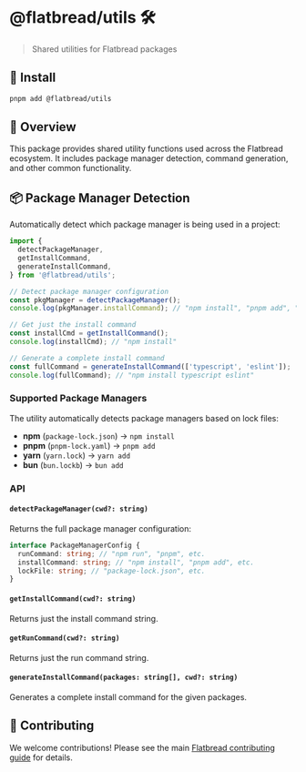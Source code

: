 # @flatbread/utils 🛠️

> Shared utilities for Flatbread packages

## 💾 Install

```bash
pnpm add @flatbread/utils
```

## 🎯 Overview

This package provides shared utility functions used across the Flatbread ecosystem. It includes package manager detection, command generation, and other common functionality.

## 📦 Package Manager Detection

Automatically detect which package manager is being used in a project:

```ts
import {
  detectPackageManager,
  getInstallCommand,
  generateInstallCommand,
} from '@flatbread/utils';

// Detect package manager configuration
const pkgManager = detectPackageManager();
console.log(pkgManager.installCommand); // "npm install", "pnpm add", "yarn add", etc.

// Get just the install command
const installCmd = getInstallCommand();
console.log(installCmd); // "npm install"

// Generate a complete install command
const fullCommand = generateInstallCommand(['typescript', 'eslint']);
console.log(fullCommand); // "npm install typescript eslint"
```

### Supported Package Managers

The utility automatically detects package managers based on lock files:

- **npm** (`package-lock.json`) → `npm install`
- **pnpm** (`pnpm-lock.yaml`) → `pnpm add`
- **yarn** (`yarn.lock`) → `yarn add`
- **bun** (`bun.lockb`) → `bun add`

### API

#### `detectPackageManager(cwd?: string)`

Returns the full package manager configuration:

```ts
interface PackageManagerConfig {
  runCommand: string; // "npm run", "pnpm", etc.
  installCommand: string; // "npm install", "pnpm add", etc.
  lockFile: string; // "package-lock.json", etc.
}
```

#### `getInstallCommand(cwd?: string)`

Returns just the install command string.

#### `getRunCommand(cwd?: string)`

Returns just the run command string.

#### `generateInstallCommand(packages: string[], cwd?: string)`

Generates a complete install command for the given packages.

## 🤝 Contributing

We welcome contributions! Please see the main [Flatbread contributing guide](../../CONTRIBUTING.md) for details.
